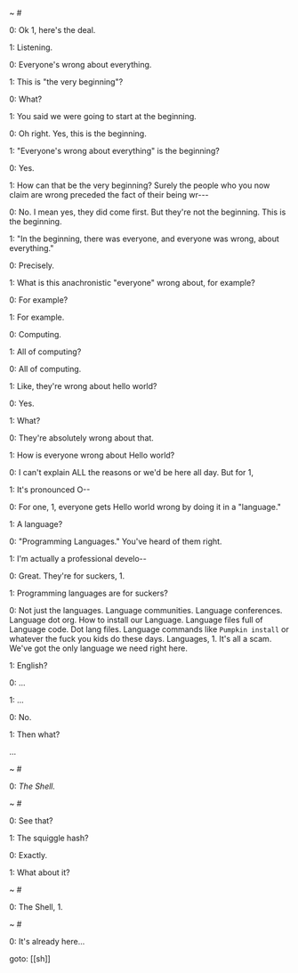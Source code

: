 ~ #

0: Ok 1, here's the deal.

1: Listening.

0: Everyone's wrong about everything.

1: This is "the very beginning"?

0: What?

1: You said we were going to start at the beginning.

0: Oh right. Yes, this is the beginning.

1: "Everyone's wrong about everything" is the beginning?

0: Yes.

1: How can that be the very beginning? Surely the people who you now claim are wrong preceded the fact of their being wr---

0: No. I mean yes, they did come first. But they're not the beginning. This is the beginning.

1: "In the beginning, there was everyone, and everyone was wrong, about everything."

0: Precisely.

1: What is this anachronistic "everyone" wrong about, for example?

0: For example?

1: For example.

0: Computing.

1: All of computing?

0: All of computing.

1: Like, they're wrong about hello world?

0: Yes.

1: What?

0: They're absolutely wrong about that.

1: How is everyone wrong about Hello world?

0: I can't explain ALL the reasons or we'd be here all day. But for 1,

1: It's pronounced O--

0: For one, 1, everyone gets Hello world wrong by doing it in a "language."

1: A language?

0: "Programming Languages." You've heard of them right.

1: I'm actually a professional develo--

0: Great. They're for suckers, 1.

1: Programming languages are for suckers?

0: Not just the languages. Language communities. Language conferences. Language dot org. How to install our Language. Language files full of Language code. Dot lang files. Language commands like `Pumpkin install` or whatever the fuck you kids do these days. Languages, 1. It's all a scam. We've got the only language we need right here.

1: English?

0: ...

1: ...

0: No.

1: Then what?

...

~ #

0: _The Shell._

~ #

0: See that?

1: The squiggle hash?

0: Exactly.

1: What about it?

~ #

0: The Shell, 1.

~ #

0: It's already here...

goto: [[sh]]
